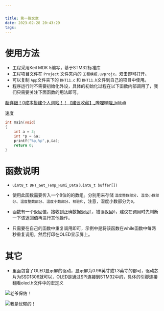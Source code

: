 ```yaml
---


title: 第一篇文章
date: 2023-02-28 20:43:29
tags:
---
```


# 使用方法

- 工程采用Keil MDK 5编写，基于STM32标准库
- 工程项目文件在 `Project` 文件夹内的 `工程模板.uvprojx`，双击即可打开。
- 可以复制 `App`文件夹下的 `DHT11.c` 和 `DHT11.h`文件到自己的项目中使用。
- 程序运行时不需要初始化外设，具体的初始化过程在以下函数内部调用了，我们只需要关注下面函数的用法即可。

[超详细！0成本搭建个人网站！！【建议收藏】_哔哩哔哩_bilibili](https://www.bilibili.com/video/BV1ts4y1f7Gu/?spm_id_from=333.1007.tianma.1-2-2.click&vd_source=e2d694ec57b53232f8e9efdf83b85416)

速度

```c
int main(void)
{
    int a = 3;
    int *p = &a;
    printf("%p,%p",p,&a);
    return 0;
}
```



# 函数说明

- `uint8_t DHT_Get_Temp_Humi_Data(uint8_t buffer[])`
- 使用此函数需要传入一个8位的的数组。分别用来存储 `湿度整数部分`、`湿度小数部分`、`温度整数部分`、`温度小数部分`、`校验和`，注意，湿度小数部分为`0`。
- 函数有一个返回值，接收到正确数据返回`1`，错误返回`0`，建议在调用时先判断一下该返回值再进行其他操作。

- 只需要在自己的函数中重复调用即可，示例中是将该函数在while函数中每两秒重复调用，然后打印在OLED显示屏上。

# 其它

- 里面包含了OLED显示屏的驱动，显示屏为0.96英寸或1.3英寸的都可，驱动芯片为SSD1306就可以，OLED是通过SPI连接到STM32中的，具体的引脚连接翻看oled.h文件中的宏定义



![老爷保佑！](https://dogefs.s3.ladydaily.com/~/source/unsplash/photo-1677566133417-a86d5eb7fab0?ixlib=rb-4.0.3&ixid=MnwxMjA3fDB8MHxlZGl0b3JpYWwtZmVlZHw0OXx8fGVufDB8fHx8&auto=format&fit=crop&w=500&q=80)

![我是忧郁的！](https://i.loli.net/2021/02/11/SjTQ6RuobM3Y9h2.jpg)


